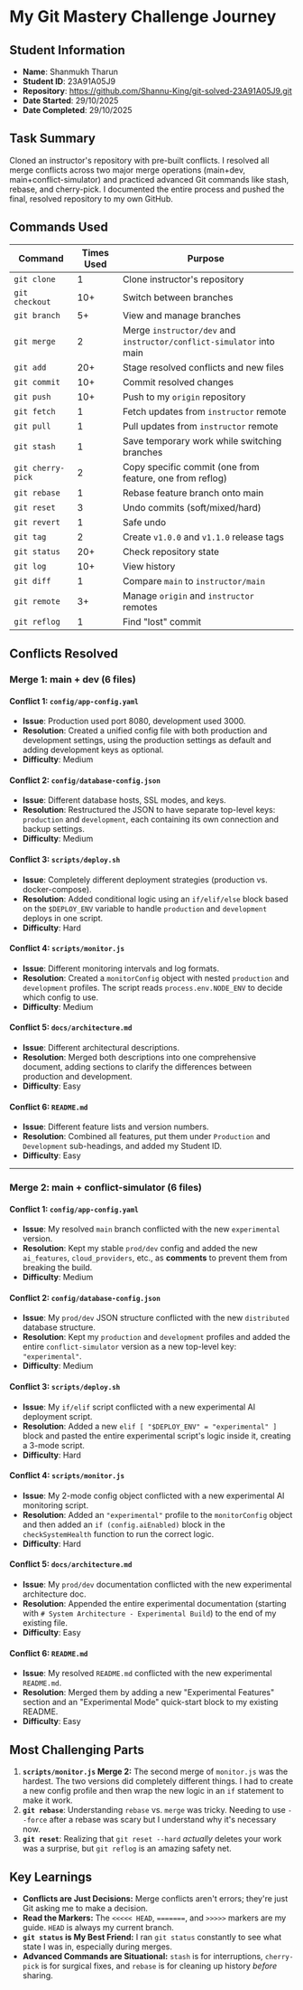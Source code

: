 # My Git Mastery Challenge Journey

## Student Information
- **Name**: Shanmukh Tharun
- **Student ID**: 23A91A05J9
- **Repository**: https://github.com/Shannu-King/git-solved-23A91A05J9.git
- **Date Started**: 29/10/2025
- **Date Completed**: 29/10/2025

## Task Summary
Cloned an instructor's repository with pre-built conflicts. I resolved all merge conflicts across two major merge operations (main+dev, main+conflict-simulator) and practiced advanced Git commands like stash, rebase, and cherry-pick. I documented the entire process and pushed the final, resolved repository to my own GitHub.

## Commands Used
| Command | Times Used | Purpose |
|---|---|---|
| `git clone` | 1 | Clone instructor's repository |
| `git checkout` | 10+ | Switch between branches |
| `git branch` | 5+ | View and manage branches |
| `git merge` | 2 | Merge `instructor/dev` and `instructor/conflict-simulator` into main |
| `git add` | 20+ | Stage resolved conflicts and new files |
| `git commit` | 10+ | Commit resolved changes |
| `git push` | 10+ | Push to my `origin` repository |
| `git fetch` | 1 | Fetch updates from `instructor` remote |
| `git pull` | 1 | Pull updates from `instructor` remote |
| `git stash` | 1 | Save temporary work while switching branches |
| `git cherry-pick`| 2 | Copy specific commit (one from feature, one from reflog) |
| `git rebase` | 1 | Rebase feature branch onto main |
| `git reset` | 3 | Undo commits (soft/mixed/hard) |
| `git revert` | 1 | Safe undo |
| `git tag` | 2 | Create `v1.0.0` and `v1.1.0` release tags |
| `git status` | 20+ | Check repository state |
| `git log` | 10+ | View history |
| `git diff` | 1 | Compare `main` to `instructor/main` |
| `git remote` | 3+ | Manage `origin` and `instructor` remotes |
| `git reflog` | 1 | Find "lost" commit |

## Conflicts Resolved

### Merge 1: main + dev (6 files)

#### Conflict 1: `config/app-config.yaml`
- **Issue**: Production used port 8080, development used 3000.
- **Resolution**: Created a unified config file with both production and development settings, using the production settings as default and adding development keys as optional.
- **Difficulty**: Medium

#### Conflict 2: `config/database-config.json`
- **Issue**: Different database hosts, SSL modes, and keys.
- **Resolution**: Restructured the JSON to have separate top-level keys: `production` and `development`, each containing its own connection and backup settings.
- **Difficulty**: Medium

#### Conflict 3: `scripts/deploy.sh`
- **Issue**: Completely different deployment strategies (production vs. docker-compose).
- **Resolution**: Added conditional logic using an `if/elif/else` block based on the `$DEPLOY_ENV` variable to handle `production` and `development` deploys in one script.
- **Difficulty**: Hard

#### Conflict 4: `scripts/monitor.js`
- **Issue**: Different monitoring intervals and log formats.
- **Resolution**: Created a `monitorConfig` object with nested `production` and `development` profiles. The script reads `process.env.NODE_ENV` to decide which config to use.
- **Difficulty**: Medium

#### Conflict 5: `docs/architecture.md`
- **Issue**: Different architectural descriptions.
- **Resolution**: Merged both descriptions into one comprehensive document, adding sections to clarify the differences between production and development.
- **Difficulty**: Easy

#### Conflict 6: `README.md`
- **Issue**: Different feature lists and version numbers.
- **Resolution**: Combined all features, put them under `Production` and `Development` sub-headings, and added my Student ID.
- **Difficulty**: Easy

---

### Merge 2: main + conflict-simulator (6 files)


#### Conflict 1: `config/app-config.yaml`
- **Issue**: My resolved `main` branch conflicted with the new `experimental` version.
- **Resolution**: Kept my stable `prod/dev` config and added the new `ai_features`, `cloud_providers`, etc., as **comments** to prevent them from breaking the build.
- **Difficulty**: Medium

#### Conflict 2: `config/database-config.json`
- **Issue**: My `prod/dev` JSON structure conflicted with the new `distributed` database structure.
- **Resolution**: Kept my `production` and `development` profiles and added the entire `conflict-simulator` version as a new top-level key: `"experimental"`.
- **Difficulty**: Medium

#### Conflict 3: `scripts/deploy.sh`
- **Issue**: My `if/elif` script conflicted with a new experimental AI deployment script.
- **Resolution**: Added a new `elif [ "$DEPLOY_ENV" = "experimental" ]` block and pasted the entire experimental script's logic inside it, creating a 3-mode script.
- **Difficulty**: Hard

#### Conflict 4: `scripts/monitor.js`
- **Issue**: My 2-mode config object conflicted with a new experimental AI monitoring script.
- **Resolution**: Added an `"experimental"` profile to the `monitorConfig` object and then added an `if (config.aiEnabled)` block in the `checkSystemHealth` function to run the correct logic.
- **Difficulty**: Hard

#### Conflict 5: `docs/architecture.md`
- **Issue**: My `prod/dev` documentation conflicted with the new experimental architecture doc.
- **Resolution**: Appended the entire experimental documentation (starting with `# System Architecture - Experimental Build`) to the end of my existing file.
- **Difficulty**: Easy

#### Conflict 6: `README.md`
- **Issue**: My resolved `README.md` conflicted with the new experimental `README.md`.
- **Resolution**: Merged them by adding a new "Experimental Features" section and an "Experimental Mode" quick-start block to my existing README.
- **Difficulty**: Easy

## Most Challenging Parts
1.  **`scripts/monitor.js` Merge 2:** The second merge of `monitor.js` was the hardest. The two versions did completely different things. I had to create a new config profile and then wrap the new logic in an `if` statement to make it work.
2.  **`git rebase`**: Understanding `rebase` vs. `merge` was tricky. Needing to use `--force` after a rebase was scary but I understand why it's necessary now.
3.  **`git reset`**: Realizing that `git reset --hard` *actually* deletes your work was a surprise, but `git reflog` is an amazing safety net.

## Key Learnings
- **Conflicts are Just Decisions:** Merge conflicts aren't errors; they're just Git asking me to make a decision.
- **Read the Markers:** The `<<<<< HEAD`, `=======`, and `>>>>>` markers are my guide. `HEAD` is always my current branch.
- **`git status` is My Best Friend:** I ran `git status` constantly to see what state I was in, especially during merges.
- **Advanced Commands are Situational:** `stash` is for interruptions, `cherry-pick` is for surgical fixes, and `rebase` is for cleaning up history *before* sharing.